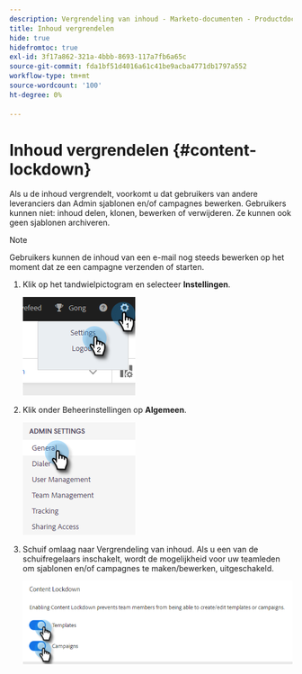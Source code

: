 ```yaml
---
description: Vergrendeling van inhoud - Marketo-documenten - Productdocumentatie
title: Inhoud vergrendelen
hide: true
hidefromtoc: true
exl-id: 3f17a862-321a-4bbb-8693-117a7fb6a65c
source-git-commit: fda1bf51d4016a61c41be9acba4771db1797a552
workflow-type: tm+mt
source-wordcount: '100'
ht-degree: 0%

---
```


# Inhoud vergrendelen {#content-lockdown}

Als u de inhoud vergrendelt, voorkomt u dat gebruikers van andere leveranciers dan Admin sjablonen en/of campagnes bewerken. Gebruikers kunnen niet: inhoud delen, klonen, bewerken of verwijderen. Ze kunnen ook geen sjablonen archiveren.

>[!NOTE]
>
>Gebruikers kunnen de inhoud van een e-mail nog steeds bewerken op het moment dat ze een campagne verzenden of starten.

1. Klik op het tandwielpictogram en selecteer **Instellingen**.

   ![](assets/content-lockdown-1.png)

1. Klik onder Beheerinstellingen op **Algemeen**.

   ![](assets/content-lockdown-2.png)

1. Schuif omlaag naar Vergrendeling van inhoud. Als u een van de schuifregelaars inschakelt, wordt de mogelijkheid voor uw teamleden om sjablonen en/of campagnes te maken/bewerken, uitgeschakeld.

   ![](assets/content-lockdown-3.png)
